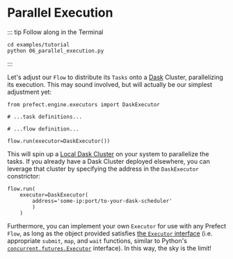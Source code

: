 # Parallel Execution

::: tip Follow along in the Terminal

```
cd examples/tutorial
python 06_parallel_execution.py
```

:::

Let's adjust our `Flow` to distribute its `Tasks` onto a [Dask](https://dask.org/) Cluster, parallelizing its execution. This may sound involved, but will actually be our simplest adjustment yet:

```python{1,7}
from prefect.engine.executors import DaskExecutor

# ...task definitions...

# ...flow definition...

flow.run(executor=DaskExecutor())
```

This will spin up a [Local Dask Cluster](http://distributed.dask.org/en/latest/local-cluster.html) on your system to parallelize the tasks. If you already have a Dask Cluster deployed elsewhere, you can leverage that cluster by specifying the address in the `DaskExecutor` constrictor:

```python{3}
flow.run(
    executor=DaskExecutor(
        address='some-ip:port/to-your-dask-scheduler'
        )
    )
```

Furthermore, you can implement your own `Executor` for use with any Prefect `Flow`, as long as the object provided satisfies [the `Executor` interface](https://github.com/PrefectHQ/prefect/blob/master/src/prefect/engine/executors/base.py) (i.e. appropriate `submit`, `map`, and `wait` functions, similar to Python's [`concurrent.futures.Executor`](https://docs.python.org/3/library/concurrent.futures.html#executor-objects) interface). In this way, the sky is the limit!
